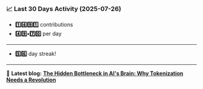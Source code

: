 <!--START_STATS-->
### 📈 Last 30 Days Activity (2025-07-26)  
- **1️⃣4️⃣9️⃣1️⃣** contributions  
- **4️⃣9️⃣•7️⃣0️⃣** per day
---
- **5️⃣6️⃣** day streak!
---
📝 **Latest blog:** [**The Hidden Bottleneck in AI's Brain: Why Tokenization Needs a Revolution**](https://andriak.com/blog/tokenization-revolution)
<!--END_STATS-->
